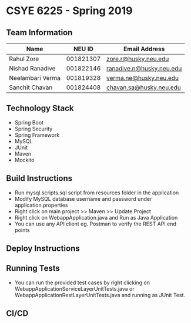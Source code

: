 # CSYE 6225 - Spring 2019

## Team Information

| Name | NEU ID | Email Address |
| --- | --- | --- |
|Rahul Zore |001821307 |zore.r@husky.neu.edu |
|Nishad Ranadive |001822146 |ranadive.n@husky.neu.edu |
|Neelambari Verma |001819328 |verma.ne@husky.neu.edu |
|Sanchit Chavan |001824408 |chavan.sa@husky.neu.edu |

## Technology Stack
  - Spring Boot
  - Spring Security
  - Spring Framework
  - MySQL
  - JUnit
  - Maven
  - Mockito
 

## Build Instructions
  - Run mysql.scripts.sql script from resources folder in the application
  - Modify MySQL database username and password under application.properties
  - Right click on main project >> Maven >> Update Project
  - Right click on WebappApplication.java and Run as Java Application
  - You can use any API client eg. Postman to verify the REST API end points

## Deploy Instructions


## Running Tests
- You can run the provided test cases by right clicking on WebappApplicationServiceLayerUnitTests.java or WebappApplicationRestLayerUnitTests.java and running as JUnit Test.

## CI/CD
